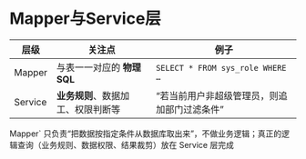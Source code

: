 # Mapper与Service层

| 层级    | 关注点                             | 例子                                         |
| ------- | ---------------------------------- | -------------------------------------------- |
| Mapper  | 与表一一对应的 **物理 SQL**        | `SELECT * FROM sys_role WHERE …`             |
| Service | **业务规则**、数据加工、权限判断等 | “若当前用户非超级管理员，则追加部门过滤条件” |

Mapper` 只负责“把数据按指定条件从数据库取出来”，不做业务逻辑；真正的逻辑查询（业务规则、数据权限、结果裁剪）放在 Service 层完成